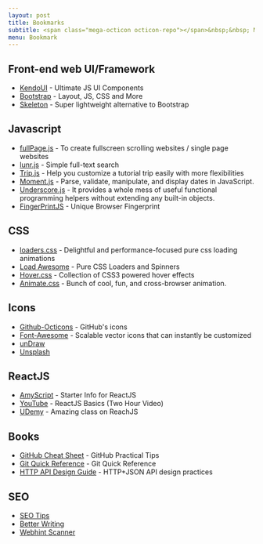 ```yaml
---
layout: post
title: Bookmarks
subtitle: <span class="mega-octicon octicon-repo"></span>&nbsp;&nbsp; My Bookmarks!  Sites, info, more.
menu: Bookmark
---
```


## Front-end web UI/Framework
- [KendoUI](https://www.telerik.com/kendo-ui) - Ultimate JS UI Components
- [Bootstrap](https://getbootstrap.com/docs/4.3/examples/) - Layout, JS, CSS and More
- [Skeleton](http://getskeleton.com/#examples) - Super lightweight alternative to Bootstrap

## Javascript
- [fullPage.js](http://alvarotrigo.com/fullPage/) - To create fullscreen scrolling websites / single page websites
- [lunr.js](http://lunrjs.com/) - Simple full-text search
- [Trip.js](http://eragonj.github.io/Trip.js/index.html) - Help you customize a tutorial trip easily with more flexibilities
- [Moment.js](http://momentjs.com/) - Parse, validate, manipulate, and display dates in JavaScript.
- [Underscore.js](http://underscorejs.org/) - It provides a whole mess of useful functional programming helpers without extending any built-in objects.
- [FingerPrintJS](https://fingerprintjs.com) - Unique Browser Fingerprint

## CSS
- [loaders.css](https://connoratherton.com/loaders) - Delightful and performance-focused pure css loading animations
- [Load Awesome](http://github.danielcardoso.net/load-awesome/animations.html) - Pure CSS Loaders and Spinners 
- [Hover.css](http://ianlunn.github.io/Hover/) - Collection of CSS3 powered hover effects
- [Animate.css](https://github.com/daneden/animate.css) - Bunch of cool, fun, and cross-browser animation. 

## Icons
- [Github-Octicons](https://octicons.github.com/) - GitHub's icons
- [Font-Awesome](https://fortawesome.github.io/Font-Awesome/) - Scalable vector icons that can instantly be customized
- [unDraw](https://undraw.co/illustrations)
- [Unsplash](https://unsplash.com/)

## ReactJS
- [AmyScript](https://github.com/AmyScript/React_Beyond_The_Basics) - Starter Info for ReactJS
- [YouTube](https://www.youtube.com/watch?v=UtIOMUQ7nWM) - ReactJS Basics (Two Hour Video)
- [UDemy](https://www.udemy.com/react-the-complete-guide-incl-redux/?couponCode=REACT_COMPLETE_UYT) -  Amazing class on ReachJS

## Books
- [GitHub Cheat Sheet](https://github.com/tiimgreen/github-cheat-sheet) - GitHub Practical Tips
- [Git Quick Reference](http://jonas.nitro.dk/git/quick-reference.html) - Git Quick Reference
- [HTTP API Design Guide](https://geemus.gitbooks.io/http-api-design/content/en/index.html) - HTTP+JSON API design practices

## SEO
- [SEO Tips](https://love2dev.com/seo/seo-tips)
- [Better Writing](http://www.hemingwayapp.com/)
- [Webhint Scanner](https://webhint.io/scanner/)
